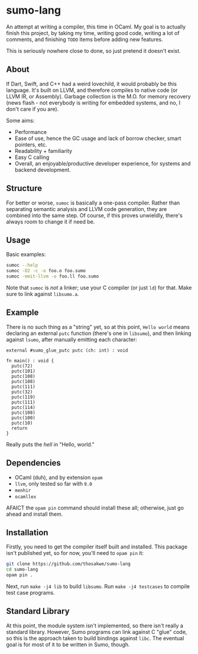 # sumo-lang
An attempt at writing a compiler, this time in OCaml. My goal is
to actually finish this project, by taking my time, writing good code,
writing a lot of comments, and finishing `TODO` items before adding new
features.

This is seriously nowhere close to done, so just pretend it doesn't exist.

## About
If Dart, Swift, and C++ had a weird lovechild, it would probably be this language. It's built
on LLVM, and therefore compiles to native code (or LLVM IR, or Assembly). Garbage collection is
the M.O. for memory recovery (news flash - not everybody is writing for embedded systems, and no,
I don't care if you are).

Some aims:
* Performance
* Ease of use, hence the GC usage and lack of borrow checker, smart pointers, etc.
* Readability + familiarity
* Easy C calling
* Overall, an enjoyable/productive developer experience, for systems and backend development.

## Structure
For better or worse, `sumoc` is basically a one-pass compiler. Rather than separating semantic
analysis and LLVM code generation, they are combined into the same step. Of course, if this
proves unwieldly, there's always room to change it if need be.

## Usage
Basic examples:

```bash
sumoc --help
sumoc -O2 -c -o foo.o foo.sumo
sumoc -emit-llvm -o foo.ll foo.sumo
```

Note that `sumoc` is *not* a linker; use your C compiler (or just `ld`) for that. Make sure to
link against `libsumo.a`.

## Example
There is no such thing as a "string" yet, so at this point, `Hello world` means
declaring an external `putc` function (there's one in `libsumo`), and then linking
against `lsumo`, after manually emitting each character:

```sumo
external #sumo_glue_putc putc (ch: int) : void

fn main() : void {
  putc(72)
  putc(101)
  putc(108)
  putc(108)
  putc(111)
  putc(32)
  putc(119)
  putc(111)
  putc(114)
  putc(108)
  putc(100)
  putc(10)
  return
}
```

Really puts the *hell* in "Hello, world."

## Dependencies
* OCaml (duh), and by extension `opam`
* `llvm`, only tested so far with `9.0`
* `menhir`
* `ocamllex`

AFAICT the `opam pin` command should install these all; otherwise, just go
ahead and install them.

## Installation
Firstly, you need to get the compiler itself built and installed.
This package isn't published yet, so for now, you'll need to `opam pin` it:

```bash
git clone https://github.com/thosakwe/sumo-lang
cd sumo-lang
opam pin .
```

Next, run `make -j4 lib` to build `libsumo`.
Run `make -j4 testcases` to compile test case programs.

## Standard Library
At this point, the module system isn't implemented, so there isn't really
a standard library. However, Sumo programs can link against C "glue" code,
so this is the approach taken to build bindings against `libc`. The eventual
goal is for most of it to be written in Sumo, though.